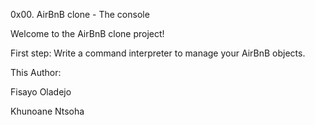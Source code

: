 0x00. AirBnB clone - The console

Welcome to the AirBnB clone project!

First step: Write a command interpreter to manage your AirBnB objects.

This Author:

Fisayo Oladejo 

Khunoane Ntsoha
